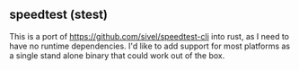 speedtest (stest)
-----------------

This is a port of https://github.com/sivel/speedtest-cli into rust, as I need to have no runtime dependencies.
I'd like to add support for most platforms as a single stand alone binary that could work out of the box.

